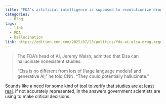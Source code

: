 ```yaml
---
title: "FDA’s artificial intelligence is supposed to revolutionize drug approvals. It’s making up studies"
categories:
  - Blog
tags:
  - link
  - FDA
  - hallucination
link: https://edition.cnn.com/2025/07/23/politics/fda-ai-elsa-drug-regulation-makary?ref=platformer.news
---
```


> The FDA’s head of AI, Jeremy Walsh, admitted that Elsa can hallucinate nonexistent studies.
>
>“Elsa is no different from lots of [large language models] and generative AI,” he told CNN. “They could potentially hallucinate.”

Sounds like a need for some kind of [tool to verify that studies are at least real](blog/llm-citation-verifier/), if not accurately represented, in the answers government scientists are using to make critical decisions.
